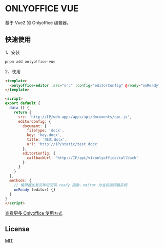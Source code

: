 # ONLYOFFICE VUE

基于 Vue2 的 Onlyoffice 编辑器。


## 快速使用

1、安装

```bash
pnpm add onlyoffice-vue
```

2、使用

```html
<template>
  <onlyoffice-editor :src="src" :config="editorConfig" @ready="onReady" />
</template>

<script>
export default {
  data () {
    return {
      src: 'http://IP/web-apps/apps/api/documents/api.js',
      editorConfig: {
        document: {
          fileType: 'docx',
          key: 'key.docx',
          title: '测试.docx',
          url: 'http://IP/static/test.docx'
        },
        editorConfig: {
          callbackUrl: 'http://IP/api/v1/onlyoffice/callback'
        }
      }
    }
  },
  methods: {
    // 编辑器加载完毕后回调 ready 函数，editor 为当前编辑器实例
    onReady (editor) {}
  }
}
</script>
```

[查看更多 Onlyoffice 使用方式](https://blog.bszhct.com/2022/08/15/onlyoffice-quick-start/)


## License

[MIT](/LICENSE)
